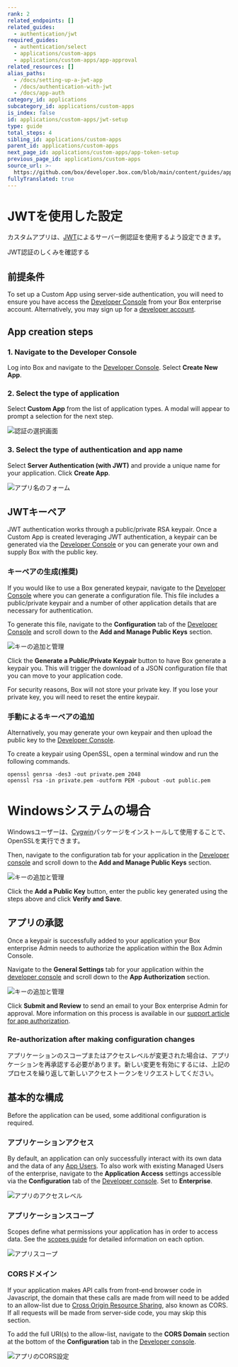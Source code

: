 ```yaml
---
rank: 2
related_endpoints: []
related_guides:
  - authentication/jwt
required_guides:
  - authentication/select
  - applications/custom-apps
  - applications/custom-apps/app-approval
related_resources: []
alias_paths:
  - /docs/setting-up-a-jwt-app
  - /docs/authentication-with-jwt
  - /docs/app-auth
category_id: applications
subcategory_id: applications/custom-apps
is_index: false
id: applications/custom-apps/jwt-setup
type: guide
total_steps: 4
sibling_id: applications/custom-apps
parent_id: applications/custom-apps
next_page_id: applications/custom-apps/app-token-setup
previous_page_id: applications/custom-apps
source_url: >-
  https://github.com/box/developer.box.com/blob/main/content/guides/applications/custom-apps/jwt-setup.md
fullyTranslated: true
---
```

# JWTを使用した設定

カスタムアプリは、[JWT][jwt]によるサーバー側認証を使用するよう設定できます。

<CTA to="g://authentication/jwt">

JWT認証のしくみを確認する

</CTA>

## 前提条件

To set up a Custom App using server-side authentication, you will need to ensure you have access the [Developer Console][devconsole] from your Box enterprise account. Alternatively, you may sign up for a [developer account][devaccount].

## App creation steps

### 1. Navigate to the Developer Console

Log into Box and navigate to the [Developer Console][devconsole]. Select **Create New App**.

### 2. Select the type of application

Select **Custom App** from the list of application types. A modal will appear to prompt a selection for the next step.

<ImageFrame border width="400" center>

![認証の選択画面](../images/select-app-type.png)

</ImageFrame>

### 3. Select the type of authentication and app name

Select **Server Authentication (with JWT)** and provide a unique name for your application. Click **Create App**.

<ImageFrame border width="600" center>

![アプリ名のフォーム](../images/custom-app-selection-jwt.png)

</ImageFrame>

## JWTキーペア

JWT authentication works through a public/private RSA keypair. Once a Custom App is created leveraging JWT authentication, a keypair can be generated via the [Developer Console][devconsole] or you can generate your own and supply Box with the public key.

### キーペアの生成(推奨)

If you would like to use a Box generated keypair, navigate to the [Developer Console][devconsole] where you can generate a configuration file. This file includes a public/private keypair and a number of other application details that are necessary for authentication.

To generate this file, navigate to the **Configuration** tab of the [Developer Console][devconsole] and scroll down to the **Add and Manage Public Keys** section.

<ImageFrame border width="600" center>

![キーの追加と管理](../images/app-add-keys.png)

</ImageFrame>

Click the **Generate a Public/Private Keypair** button to have Box generate a keypair you. This will trigger the download of a JSON configuration file that you can move to your application code.

<Message danger>

For security reasons, Box will not store your private key. If you lose your private key, you will need to reset the entire keypair.

</Message>

### 手動によるキーペアの追加

Alternatively, you may generate your own keypair and then upload the public key to the [Developer Console][devconsole].

To create a keypair using OpenSSL, open a terminal window and run the following commands.

```shell
openssl genrsa -des3 -out private.pem 2048
openssl rsa -in private.pem -outform PEM -pubout -out public.pem
```

<Message>

# Windowsシステムの場合

Windowsユーザーは、[Cygwin][cygwin]パッケージをインストールして使用することで、OpenSSLを実行できます。

</Message>

Then, navigate to the configuration tab for your application in the [Developer console][devconsole] and scroll down to the **Add and Manage Public Keys** section.

<ImageFrame border width="600" center>

![キーの追加と管理](../images/app-add-keys.png)

</ImageFrame>

Click the **Add a Public Key** button, enter the public key generated using the steps above and click **Verify and Save**.

## アプリの承認

Once a keypair is successfully added to your application your Box enterprise Admin needs to authorize the application within the Box Admin Console.

Navigate to the **General Settings** tab for your application within the [developer console][devconsole] and scroll down to the **App Authorization** section.

<ImageFrame border width="400" center>

![キーの追加と管理](../images/app-authorization.png)

</ImageFrame>

Click **Submit and Review** to send an email to your Box enterprise Admin for approval. More information on this process is available in our [support article for app authorization][app-auth].

### Re-authorization after making configuration changes

アプリケーションのスコープまたはアクセスレベルが変更された場合は、アプリケーションを再承認する必要があります。新しい変更を有効にするには、上記のプロセスを繰り返して新しいアクセストークンをリクエストしてください。

## 基本的な構成

Before the application can be used, some additional configuration is required.

### アプリケーションアクセス

By default, an application can only successfully interact with its own data and the data of any [App Users][user-types]. To also work with existing Managed Users of the enterprise, navigate to the **Application Access** settings accessible via the **Configuration** tab of the [Developer console][devconsole]. Set to **Enterprise**. 

<ImageFrame border>

![アプリのアクセスレベル](../images/app-access-level.png)

</ImageFrame>

### アプリケーションスコープ

Scopes define what permissions your application has in order to access data. See the [scopes guide][scopes] for detailed information on each option.

<ImageFrame border width="600" center>

![アプリスコープ](../images/app-scopes.png)

</ImageFrame>

### CORSドメイン

If your application makes API calls from front-end browser code in Javascript, the domain that these calls are made from will need to be added to an allow-list due to [Cross Origin Resource Sharing][cors], also known as CORS. If all requests will be made from server-side code, you may skip this section.

To add the full URI(s) to the allow-list, navigate to the **CORS Domain** section at the bottom of the **Configuration** tab in the [Developer console][devconsole].

<ImageFrame border>

![アプリのCORS設定](../images/app-cors.png)

</ImageFrame>

[devconsole]: https://app.box.com/developers/console

[devaccount]: https://account.box.com/signup/n/developer

[devtoken]: g://authentication/access-tokens/developer-tokens

[scopes]: g://api-calls/permissions-and-errors/scopes

[cors]: https://en.wikipedia.org/wiki/Cross-origin_resource_sharing

[user-types]: g://authentication/user-types

[cygwin]: http://www.cygwin.com/

[app-auth]: https://community.box.com/t5/Managing-Developer-Sandboxes/Authorizing-Apps-in-the-Box-App-Approval-Process/ta-p/77293

[jwt]: g://authentication/jwt
